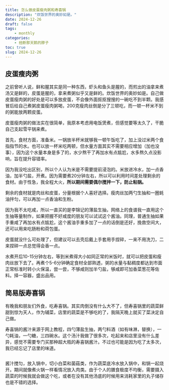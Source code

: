 ```yaml
---
title: 怎么做皮蛋瘦肉粥和寿喜锅
description: "炊饭世界的奥妙如是。"
date: 2024-12-26
draft: false
tags: 
    - monthly
categories: 
    - 扭断那天鹅的脖子
toc: true
slug: 2024-12-26
---
```


## 皮蛋瘦肉粥

之前曾听人说，鲜和腥其实是同一种东西，虾头和鱼头是腥的，而煎出的油拿来煮汤又是鲜的，皮蛋是腥的，拿来煮粥似乎又是鲜的。炊饭世界的奥妙如是。自己做皮蛋瘦肉粥的好处是可以多放皮蛋，不会像外面抠抠搜搜的一碗吃不到半颗。我感冒后给自己煮粥皮蛋瘦肉粥喝，200克瘦肉丝倒是分了三顿吃，而一顿一杯米不到的粥能放两颗皮蛋。

皮蛋瘦肉粥的做法实在很简单，我原本考虑用电饭煲煮，但感觉要等太久了，干脆自己支起雪平锅来煮。

首先，食材方面，准备米。一锅放半杯米就够我一顿午饭吃了，加上没过米两个食指指节的水。也可以放一杯米吃两顿，但水量方面其实不需要相应增加（加也没事），因为这个水量本身是多了的，水少熬干了再加水有点尴尬，水多熬久点没影响，旨在提升容错率。

因为我没吃出区别，所以个人认为米是不需要提前浸泡的。米放进冷水，加一点香油，加半勺盐，开煮。因为需要煮20分钟左右，所以可以利用时间差处理剩余的食材。由于性急，我全程大火，**所以期间需要偶尔搅拌一下，防止粘锅。**

剩余的食材就是肉丝和皮蛋，分量根据个人喜好选择。瘦肉丝加两勺生抽和一圈蚝油拌匀，可以再加一点香油和生粉。

因为我不太吃咸，所以一直买的是李锦记的薄盐生抽，网络上的食谱我一直用这个生抽等量制作，如果把握不好咸度的朋友可以试试这个酱油。同理，普通生抽如果手重咸了再加水有点尴尬，这个酱油手重多加了一点的话倒是还好，挽救空间大，还可以用来吃肠粉和荷包蛋。

皮蛋就没什么可处理了，但建议可以去壳后戴上手套用手捏碎，一来不用洗刀，二来捏碎一点总觉得会香一点。

水煮开后10-15分钟左右，等到米煮得大小如同正常的米饭时，就可以把皮蛋和瘦肉丝放下去了。再煮个5-6分钟确定食材全部熟透，粥的水量与黏稠度都达到市面正常标准时转小火保温，尝一尝，不够咸则加半勺盐，够咸即可加香菜葱花等佐料。择一容器，盛出品用。

## 简易版寿喜锅

有晚我和朋友们外食，吃寿喜锅。其实肉倒没有什么大不了，但寿喜锅里的蔬菜鲜甜到惊为天人，作为辅菜，店里的蔬菜是不够吃的了，我隔天晚上就买了菜决定自己做。

寿喜锅的酱汁来源于网上教程，四勺薄盐生抽，两勺料酒（如有味淋，替换），一勺耗油，一勺糖，三四碗水。这个汤汁我做了很多次，吃起来和店里没有什么差异，感觉不需要专门买那种超大瓶的寿喜锅酱汁。不过也可能是因为吃了太多次，我已经忘记了店里的味道。

<img src="https://pub-219f59729cc7474d97beb0f99a13e6bd.r2.dev/picture/2024/12/008oVlcxgy1hvahue5x8cj33402c0b2c.jpg" alt="" class="float-img35">

酱汁搅匀，放入锅中，切小白菜和菌菇类，作为蔬菜底冷水放入锅中，和锅一起烧开。期间就像煮火锅一样看情况放入肉类。由于个人的膳食极度不均衡，需要摄入蔬菜的时候我就会做这个吃，或者在没有其他汤底的时候用来消耗家里的丸子储存也是不错的选择。
